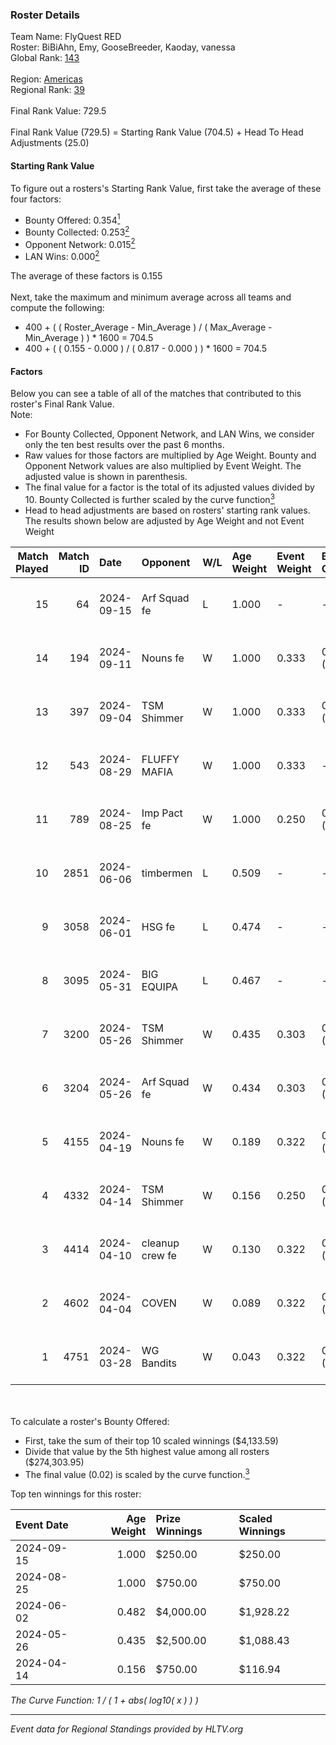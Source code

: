 ### Roster Details<br />
Team Name: FlyQuest RED<br />
Roster: BiBiAhn, Emy, GooseBreeder, Kaoday, vanessa<br />
Global Rank: [143](../../standings_global_2024_09_18.md)<br />
<br />
Region: [Americas]( ../../standings_americas_2024_09_18.md)<br />
Regional Rank: [39]( ../../standings_americas_2024_09_18.md)<br />
<br />
Final Rank Value:  729.5<br />
<br />
Final Rank Value (729.5) = Starting Rank Value (704.5) + Head To Head Adjustments (25.0)<br />

#### Starting Rank Value<br />
To figure out a rosters's Starting Rank Value, first take the average of these four factors:<br />
- Bounty Offered: 0.354[<sup>1</sup>](#table2)
- Bounty Collected: 0.253[<sup>2</sup>](#table1)
- Opponent Network: 0.015[<sup>2</sup>](#table1)
- LAN Wins: 0.000[<sup>2</sup>](#table1)

The average of these factors is 0.155<br />
<br />
Next, take the maximum and minimum average across all teams and compute the following:<br />
- 400 + ( ( Roster_Average - Min_Average ) / ( Max_Average - Min_Average ) ) * 1600 = 704.5
- 400 + ( ( 0.155 - 0.000 ) / ( 0.817 - 0.000 ) ) * 1600 = 704.5


#### Factors<br />
Below you can see a table of all of the matches that contributed to this roster's Final Rank Value.<br />
Note:<br />

- For Bounty Collected, Opponent Network, and LAN Wins, we consider only the ten best results over the past 6 months.
- Raw values for those factors are multiplied by Age Weight. Bounty and Opponent Network values are also multiplied by Event Weight. The adjusted value is shown in parenthesis.
- The final value for a factor is the total of its adjusted values divided by 10. Bounty Collected is further scaled by the curve function[<sup>3</sup>](#curveFunction)
- Head to head adjustments are based on rosters' starting rank values. The results shown below are adjusted by Age Weight and not Event Weight
<span id="table1"></span><br />


| Match Played | Match ID | Date       | Opponent        | W/L | Age Weight | Event Weight | Bounty Collected | Opponent Network | LAN Wins  | H2H Adj. | Roster                                           |
| -: | -: | :- | :- | :- | :- | :- | :- | :- | :- | -: | :- |
|           15 |       64 | 2024-09-15 | Arf Squad fe    | L   | 1.000      | -            | -                | -                | -         |   -18.61 | BiBiAhn, Emy, GooseBreeder, Kaoday, vanessa      |
|           14 |      194 | 2024-09-11 | Nouns fe        | W   | 1.000      | 0.333        | 0.003 (0.001)    | 0.041 (0.014)    | 0 (0.000) |     8.41 | BiBiAhn, Emy, GooseBreeder, Kaoday, vanessa      |
|           13 |      397 | 2024-09-04 | TSM Shimmer     | W   | 1.000      | 0.333        | 0.017 (0.006)    | 0.160 (0.053)    | 0 (0.000) |    13.66 | BiBiAhn, Emy, GooseBreeder, Kaoday, vanessa      |
|           12 |      543 | 2024-08-29 | FLUFFY MAFIA    | W   | 1.000      | 0.333        | -                | 0.076 (0.025)    | 0 (0.000) |     7.00 | BiBiAhn, Emy, GooseBreeder, Kaoday, vanessa      |
|           11 |      789 | 2024-08-25 | Imp Pact fe     | W   | 1.000      | 0.250        | 0.001 (0.000)    | 0.076 (0.019)    | 0 (0.000) |    11.35 | BiBiAhn, Emy, GooseBreeder, Kaoday, vanessa      |
|           10 |     2851 | 2024-06-06 | timbermen       | L   | 0.509      | -            | -                | -                | -         |    -1.84 | BiBiAhn, Emy, GooseBreeder, Shakezullah, vanessa |
|            9 |     3058 | 2024-06-01 | HSG fe          | L   | 0.474      | -            | -                | -                | -         |    -6.64 | BiBiAhn, Emy, GooseBreeder, Kaoday, vanessa      |
|            8 |     3095 | 2024-05-31 | BIG EQUIPA      | L   | 0.467      | -            | -                | -                | -         |    -7.50 | BiBiAhn, Emy, GooseBreeder, Kaoday, vanessa      |
|            7 |     3200 | 2024-05-26 | TSM Shimmer     | W   | 0.435      | 0.303        | 0.017 (0.002)    | 0.160 (0.021)    | 0 (0.000) |     6.53 | BiBiAhn, Emy, GooseBreeder, Kaoday, vanessa      |
|            6 |     3204 | 2024-05-26 | Arf Squad fe    | W   | 0.434      | 0.303        | 0.006 (0.001)    | 0.063 (0.008)    | 0 (0.000) |     5.83 | BiBiAhn, Emy, GooseBreeder, Kaoday, vanessa      |
|            5 |     4155 | 2024-04-19 | Nouns fe        | W   | 0.189      | 0.322        | 0.003 (0.000)    | 0.041 (0.003)    | 0 (0.000) |     2.19 | BiBiAhn, Emy, GooseBreeder, Kaoday, vanessa      |
|            4 |     4332 | 2024-04-14 | TSM Shimmer     | W   | 0.156      | 0.250        | 0.017 (0.001)    | 0.160 (0.006)    | 0 (0.000) |     2.36 | BiBiAhn, Emy, GooseBreeder, Kaoday, vanessa      |
|            3 |     4414 | 2024-04-10 | cleanup crew fe | W   | 0.130      | 0.322        | 0.001 (0.000)    | 0.000 (0.000)    | 0 (0.000) |     1.06 | BiBiAhn, Emy, GooseBreeder, Kaoday, vanessa      |
|            2 |     4602 | 2024-04-04 | COVEN           | W   | 0.089      | 0.322        | 0.001 (0.000)    | -                | 0 (0.000) |     0.73 | BiBiAhn, Emy, GooseBreeder, Kaoday, vanessa      |
|            1 |     4751 | 2024-03-28 | WG Bandits      | W   | 0.043      | 0.322        | 0.001 (0.000)    | 0.007 (0.000)    | -         |     0.48 | BiBiAhn, Emy, GooseBreeder, Kaoday, vanessa      |

<br />
<span id="table2"></span><br />
To calculate a roster's Bounty Offered:<br />

- First, take the sum of their top 10 scaled winnings ($4,133.59)
- Divide that value by the 5th highest value among all rosters ($274,303.95)
- The final value (0.02) is scaled by the curve function.[<sup>3</sup>](#curveFunction)

Top ten winnings for this roster:<br />

| Event Date | Age Weight | Prize Winnings | Scaled Winnings |
| :- | -: | :- | :- |
| 2024-09-15 |      1.000 | $250.00        | $250.00         |
| 2024-08-25 |      1.000 | $750.00        | $750.00         |
| 2024-06-02 |      0.482 | $4,000.00      | $1,928.22       |
| 2024-05-26 |      0.435 | $2,500.00      | $1,088.43       |
| 2024-04-14 |      0.156 | $750.00        | $116.94         |


<span id="curveFunction"></span>_The Curve Function: 1 / ( 1 + abs( log10( x ) ) )_<br />

---
_Event data for Regional Standings provided by HLTV.org_<br />
